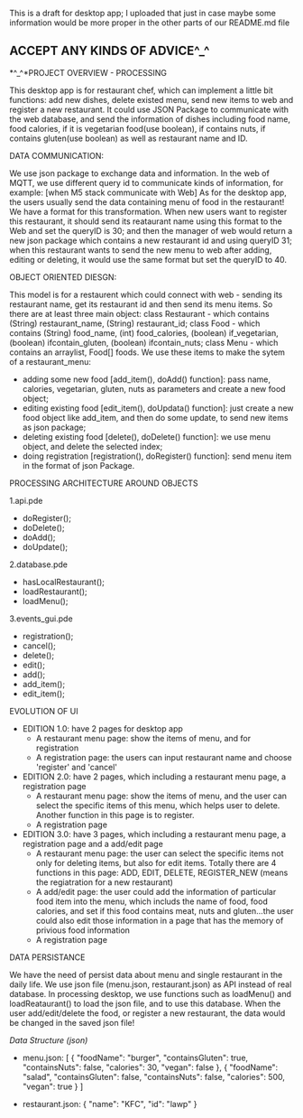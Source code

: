 This is a draft for desktop app; I uploaded that just in case maybe some information would be more proper in the other parts of our README.md file

ACCEPT ANY KINDS OF ADVICE^_^
-----------------------------

*^_^*PROJECT OVERVIEW - PROCESSING

This desktop app is for restaurant chef, which can implement a little bit functions: add new dishes, delete existed menu, send new items to web and register a new restaurant. It could use JSON Package to communicate with the web database, and send the information of dishes including food name, food calories, if it is vegetarian food(use boolean), if contains nuts, if contains gluten(use boolean) as well as restaurant name and ID.

DATA COMMUNICATION:

We use json package to exchange data and information. In the web of MQTT, we use different query id to communicate kinds of information, for example:
[when M5 stack communicate with Web]
As for the desktop app, the users usually send the data containing menu of food in the restaurant! We have a format for this transformation. When new users want to register this restaurant, it should send its reataurant name using this format to the Web and set the queryID is 30; and then the manager of web would return a new json package which contains a new restaurant id and using queryID 31; when this restaurant wants to send the new menu to web after adding, editing or deleting, it would use the same format but set the queryID to 40.

OBJECT ORIENTED DIESGN:

This model is for a restaurent which could connect with web - sending its restaurant name, get its restaurant id and then send its menu items.
So there are at least three main object:
    class Restaurant - which contains (String) restaurant_name, (String) restaurant_id;
    class Food - which contains (String) food_name, (int) food_calories,  (boolean) if_vegetarian, (boolean) ifcontain_gluten, (boolean) ifcontain_nuts;
    class Menu - which contains an arraylist, Food[] foods.
We use these items to make the sytem of a restaurant_menu:
- adding some new food [add_item(), doAdd() function]: pass name, calories,  vegetarian, gluten, nuts as parameters and create a new food object;
- editing existing food [edit_item(), doUpdata() function]: just create a new food object like add_item, and then do some update, to send new items as json package;
- deleting existing food [delete(), doDelete() function]: we use menu object, and delete the selected index;
- doing registration [registration(), doRegister() function]: send menu item in the format of json Package.

PROCESSING ARCHITECTURE AROUND OBJECTS

1.api.pde
- doRegister();
- doDelete();
- doAdd();
- doUpdate();

2.database.pde
- hasLocalRestaurant();
- loadRestaurant();
- loadMenu();

3.events_gui.pde
- registration();
- cancel();
- delete();
- edit();
- add();
- add_item();
- edit_item();

EVOLUTION OF UI 

- EDITION 1.0: have 2 pages for desktop app 
    - A restaurant menu page: show the items of menu, and for registration
    - A registration page: the users can input restaurant name and choose 'register' and 'cancel'
- EDITION 2.0: have 2 pages, which including a restaurant menu page, a registration page 
    - A restaurant menu page: show the items of menu, and the user can select the specific items of this menu, which helps user to delete. Another function in this page is to register.
    - A registration page
- EDITION 3.0: have 3 pages, which including a restaurant menu page, a registration page and a add/edit page
    - A restaurant menu page: the user can select the specific items not only for deleting items, but also for edit items. Totally there are 4 functions in this page: ADD, EDIT, DELETE, REGISTER_NEW (means the regiatration for a new restaurant)
    - A add/edit page: the user could add the information of particular food item into the menu, which includs the name of food, food calories, and set if this food contains meat, nuts and gluten...the user could also edit those information in a page that has the memory of privious food information
    - A registration page
    
DATA PERSISTANCE

We have the need of persist data about menu and single restaurant in the daily life.
We use json file (menu.json, restaurant.json) as API instead of real database. 
In processing desktop, we use functions such as loadMenu() and loadReataurant() to load the json file, and to use this database.
When the user add/edit/delete the food, or register a new restaurant, the data would be changed in the saved json file!

*Data Structure (json)*
- menu.json:
[
  {
    "foodName": "burger",
    "containsGluten": true,
    "containsNuts": false,
    "calories": 30,
    "vegan": false
  },
  {
    "foodName": "salad",
    "containsGluten": false,
    "containsNuts": false,
    "calories": 500,
    "vegan": true
  }
]

- restaurant.json:
{
  "name": "KFC",
  "id": "lawp"
}









